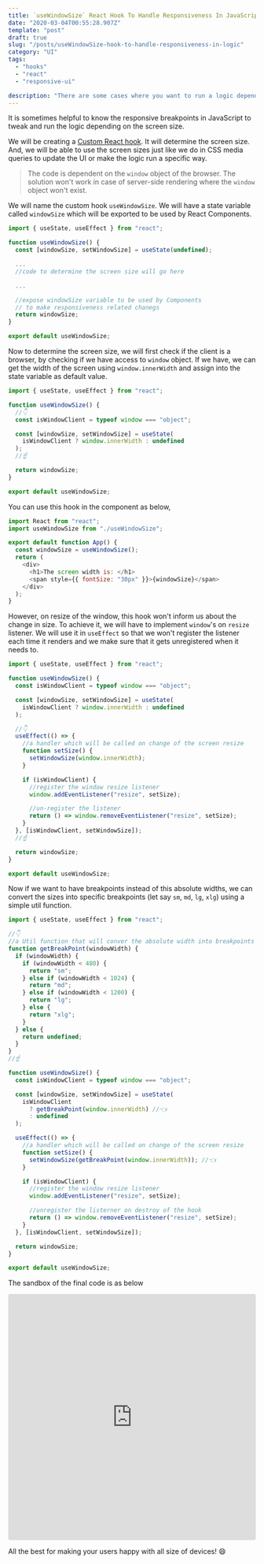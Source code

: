 ```yaml
---
title: `useWindowSize` React Hook To Handle Responsiveness In JavaScript
date: "2020-03-04T00:55:28.907Z"
template: "post"
draft: true
slug: "/posts/useWindowSize-hook-to-handle-responsiveness-in-logic"
category: "UI"
tags:
  - "hooks"
  - "react"
  - "responsive-ui"

description: "There are some cases where you want to run a logic depending on the screen size. In other words, sometimes it makes more sense to handle responsiveness in JavaScript instead of CSS. We will be looking into the React Hook called `useWindowSize` I created to achieve the same."
---
```


It is sometimes helpful to know the responsive breakpoints in JavaScript to tweak and run the logic depending on the screen size.

We will be creating a [Custom React hook](https://reactjs.org/docs/hooks-custom.html). It will determine the screen size. And, we will be able to use the screen sizes just like we do in CSS media queries to update the UI or make the logic run a specific way.

> The code is dependent on the `window` object of the browser. The solution won't work in case of server-side rendering where the `window` object won't exist.

We will name the custom hook `useWindowSize`. We will have a state variable called `windowSize` which will be exported to be used by React Components.

```javascript
import { useState, useEffect } from "react";

function useWindowSize() {
  const [windowSize, setWindowSize] = useState(undefined);

  ...
  //code to determine the screen size will go here

  ...

  //expose windowSize variable to be used by Components
  // to make responsiveness related chanegs
  return windowSize;
}

export default useWindowSize;
```

Now to determine the screen size, we will first check if the client is a browser, by checking if we have access to `window` object. If we have, we can get the width of the screen using `window.innerWidth` and assign into the state variable as default value.

```javascript
import { useState, useEffect } from "react";

function useWindowSize() {
  //👇
  const isWindowClient = typeof window === "object";

  const [windowSize, setWindowSize] = useState(
    isWindowClient ? window.innerWidth : undefined
  );
  //☝️

  return windowSize;
}

export default useWindowSize;
```

You can use this hook in the component as below,

```javascript
import React from "react";
import useWindowSize from "./useWindowSize";

export default function App() {
  const windowSize = useWindowSize();
  return (
    <div>
      <h1>The screen width is: </h1>
      <span style={{ fontSize: "30px" }}>{windowSize}</span>
    </div>
  );
}
```

However, on resize of the window, this hook won't inform us about the change in size. To achieve it, we will have to implement `window`'s on `resize` listener. We will use it in `useEffect` so that we won't register the listener each time it renders and we make sure that it gets unregistered when it needs to.

```javascript
import { useState, useEffect } from "react";

function useWindowSize() {
  const isWindowClient = typeof window === "object";

  const [windowSize, setWindowSize] = useState(
    isWindowClient ? window.innerWidth : undefined
  );

  //👇
  useEffect(() => {
    //a handler which will be called on change of the screen resize
    function setSize() {
      setWindowSize(window.innerWidth);
    }

    if (isWindowClient) {
      //register the window resize listener
      window.addEventListener("resize", setSize);

      //un-register the listener
      return () => window.removeEventListener("resize", setSize);
    }
  }, [isWindowClient, setWindowSize]);
  //☝️

  return windowSize;
}

export default useWindowSize;
```

Now if we want to have breakpoints instead of this absolute widths, we can convert the sizes into specific breakpoints (let say `sm`, `md`, `lg`, `xlg`) using a simple util function.

```javascript
import { useState, useEffect } from "react";

//👇
//a Util function that will conver the absolute width into breakpoints
function getBreakPoint(windowWidth) {
  if (windowWidth) {
    if (windowWidth < 480) {
      return "sm";
    } else if (windowWidth < 1024) {
      return "md";
    } else if (windowWidth < 1200) {
      return "lg";
    } else {
      return "xlg";
    }
  } else {
    return undefined;
  }
}
//☝️

function useWindowSize() {
  const isWindowClient = typeof window === "object";

  const [windowSize, setWindowSize] = useState(
    isWindowClient
      ? getBreakPoint(window.innerWidth) //👈
      : undefined
  );

  useEffect(() => {
    //a handler which will be called on change of the screen resize
    function setSize() {
      setWindowSize(getBreakPoint(window.innerWidth)); //👈
    }

    if (isWindowClient) {
      //register the window resize listener
      window.addEventListener("resize", setSize);

      //unregister the listerner on destroy of the hook
      return () => window.removeEventListener("resize", setSize);
    }
  }, [isWindowClient, setWindowSize]);

  return windowSize;
}

export default useWindowSize;
```

The sandbox of the final code is as below

<iframe
     src="https://codesandbox.io/embed/funny-taussig-krsgn?fontsize=14&hidenavigation=1&theme=dark"
     style="width:100%; height:500px; border:0; border-radius: 4px; overflow:hidden;"
     title="funny-taussig-krsgn"
     allow="geolocation; microphone; camera; midi; vr; accelerometer; gyroscope; payment; ambient-light-sensor; encrypted-media; usb"
     sandbox="allow-modals allow-forms allow-popups allow-scripts allow-same-origin"
   ></iframe>

All the best for making your users happy with all size of devices! 😄
